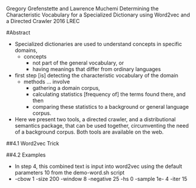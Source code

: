 Gregory Grefenstette and Lawrence Muchemi
Determining the Characteristic Vocabulary for a Specialized Dictionary 
  using Word2vec and a Directed Crawler
2016 LREC

#Abstract

* Specialized dictionaries are used to understand concepts in specific domains,
  * concepts 
    * not part of the general vocabulary, or 
    * having meanings that differ from ordinary languages
* first step [is] detecting the characteristic vocabulary of the domain
  * methods ... involve 
    * gathering a domain corpus, 
    * calculating statistics [frequency of] the terms found there, and then 
    * comparing these statistics to a background or general language corpus.
* Here we present two tools, a directed crawler, and a distributional semantics
  package, that can be used together, circumventing the need of a background
  corpus. Both tools are available on the web.

##4.1 Word2vec Trick

##4.2 Examples

* In step 4, this combined text is input into word2vec using the
default parameters 10 from the demo-word.sh script
* -cbow 1 -size 200 -window 8 -negative 25 -hs 0 -sample 1e- 4  -iter 15
